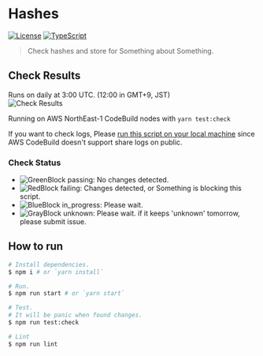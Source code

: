 # Hashes
[![License](https://img.shields.io/github/license/shinycolors/hashes.svg?style=flat-square)](https://github.com/shinycolors/hashes)
[![TypeScript](https://img.shields.io/badge/TypeScript-v2.8-blue.svg?style=flat-square)](https://www.typescriptlang.org/)

> Check hashes and store for Something about Something.

## Check Results
Runs on daily at 3:00 UTC. (12:00 in GMT+9, JST) <br>
![Check Results](https://codebuild.ap-northeast-1.amazonaws.com/badges?uuid=eyJlbmNyeXB0ZWREYXRhIjoiWWp0WURSUVVIYVNVR0FXTFVDUVE3a1cxdEZRakgvemsvRE55WkpCYXErTDUvUFU0VGR5TGFYK3VOSlltN1FCZXB2b2hZNTIvMDc0aXlQSXJpVSszL3dVPSIsIml2UGFyYW1ldGVyU3BlYyI6ImVmY1RIK1V2aHpLN2sxZzAiLCJtYXRlcmlhbFNldFNlcmlhbCI6MX0%3D&branch=master)

Running on AWS NorthEast-1 CodeBuild nodes with `yarn test:check`

If you want to check logs, Please [run this script on your local machine](#how-to-run) since AWS CodeBuild doesn't support share logs on public.

### Check Status
 - ![GreenBlock](https://placehold.it/15/95ff15/000000?text=+) passing: No changes detected.
 - ![RedBlock](https://placehold.it/15/f03c15/000000?text=+) failing: Changes detected, or Something is blocking this script.
 - ![BlueBlock](https://placehold.it/15/1589F0/000000?text=+) in_progress: Please wait.
 - ![GrayBlock](https://placehold.it/15/808080/000000?text=+) unknown: Please wait. if it keeps 'unknown' tomorrow, please submit issue.

## How to run
```bash
# Install dependencies.
$ npm i # or `yarn install`

# Run.
$ npm run start # or `yarn start`

# Test.
# It will be panic when found changes.
$ npm run test:check

# Lint
$ npm run lint
```

